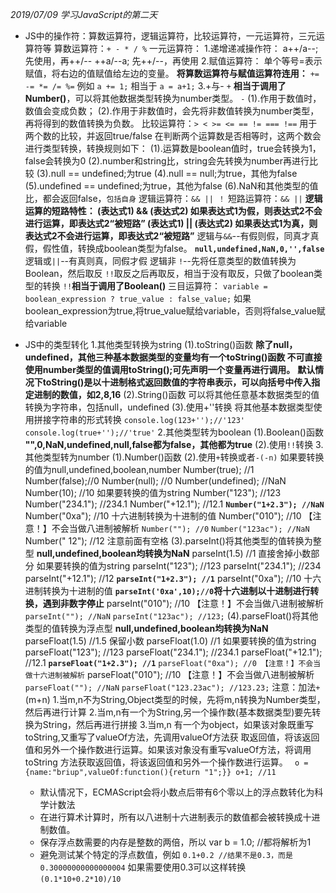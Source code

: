 *2019/07/09 学习JavaScript的第二天*

* JS中的操作符：算数运算符，逻辑运算符，比较运算符，一元运算符，三元运算符等
	算数运算符：`+ - * / %`
	一元运算符：
		1.递增递减操作符：
			a++/a--; 先使用，再++/--
			++a/--a; 先++/--，再使用
		2.赋值运算符：
			单个等号=表示赋值，将右边的值赋值给左边的变量。
			**将算数运算符与赋值运算符连用：**
				`+= -= *= /= %=` 
			例如 `a += 1;` 相当于 `a = a+1;`
        3.+与-
			`+` **相当于调用了Number()**，可以将其他数据类型转换为number类型。
			`-` (1).作用于数值时，数值会变成负数；
				(2).作用于非数值时，会先将非数值转换为number类型，再将得到的数值转换为负数。
	比较运算符：`> < >= <= == != === !==` 用于两个数的比较，并返回true/false
		在判断两个运算数是否相等时，这两个数会进行类型转换，转换规则如下：
			(1).运算数是boolean值时，true会转换为1，false会转换为0
			(2).number和string比，string会先转换为number再进行比较
			(3).null == undefined;为true
			(4).null == null;为true，其他为false
			(5).undefined == undefined;为true，其他为false
			(6).NaN和其他类型的值比，都会返回false，`包括自身`
	逻辑运算符：`&& || ！`
		短路运算符：`&& ||`
			**逻辑运算的短路特性：
				(表达式1) && (表达式2) 如果表达式1为假，则表达式2不会进行运算，即表达式2“被短路”
				(表达式1) || (表达式2) 如果表达式1为真，则表达式2不会进行运算，即表达式2“被短路”**
			逻辑与`&&`--有假则假，同真才真
				假，假性值，转换成boolean类型为false。
				**`null,undefined,NaN,0,'',false`**
			逻辑或`||`--有真则真，同假才假
		逻辑非 `!`--先将任意类型的数值转换为Boolean，然后取反
			`!!`取反之后再取反，相当于没有取反，只做了boolean类型的转换
			`!!`**相当于调用了Boolean()**
	三目运算符：
		`variable = boolean_expression ? true_value : false_value;`
		如果boolean_expression为true,将true_value赋给variable，否则将false_value赋给variable

* JS中的类型转化
	1.其他类型转换为string
		(1).toString()函数
			**除了null，undefined，其他三种基本数据类型的变量均有一个toString()函数
			不可直接使用number类型的值调用toString();可先声明一个变量再进行调用。**
**默认情况下toString()是以十进制格式返回数值的字符串表示，可以向括号中传入指定进制的数值，如2,8,16**
		(2).String()函数
			可以将其他任意基本数据类型的值转换为字符串，包括null，undefined
		(3).使用+''转换
			将其他基本数据类型使用拼接字符串的形式转换
			```console.log(123+'');//'123'```
			```console.log(true+'');//'true'```
	2.其他类型转为boolean
		(1).Boolean()函数
			**"",0,NaN,undefined,null,false都为false，其他都为true**
		(2).使用`!!`转换
	3.其他类型转为number
		(1).Number()函数  (2).使用`+`转换或者`-(-n)`
			如果要转换的值为null,undefined,boolean,number
				Number(true); //1
				Number(false);//0
				Number(null); //0
				Number(undefined); //NaN
				Number(10);   //10 
			如果要转换的值为string
				Number("123"); //123
				Number("234.1"); //234.1
				Number("+12.1"); //12.1
				**`Number("1+2.3"); //NaN`**
				Number("0xa"); //10 十六进制转换为十进制的值
				Number("010"); //10 【注意！】不会当做八进制被解析
				`Number(""); //0`
				`Number("123ac"); //NaN`
				Number(" 12"); //12 注意前面有空格
		(3).parseInt()将其他类型的值转换为整型
			**null,undefined,boolean均转换为NaN**
			parseInt(1.5) //1 直接舍掉小数部分
			如果要转换的值为string
				parseInt("123"); //123
				parseInt("234.1"); //234
				parseInt("+12.1"); //12
				**`parseInt("1+2.3"); //1`**
				parseInt("0xa"); //10 十六进制转换为十进制的值
				**`parseInt('0xa',10);//0`将十六进制以十进制进行转换，遇到非数字停止**
				parseInt("010"); //10 【注意！】不会当做八进制被解析
				`parseInt(""); //NaN`
				`parseInt("123ac"); //123;`
		(4).parseFloat()将其他类型的值转换为浮点型
			**null,undefined,boolean均转换为NaN**
			parseFloat(1.5) //1.5 保留小数
			parseFloat(1.0) //1
			如果要转换的值为string
				parseFloat("123"); //123
				parseFloat("234.1"); //234.1
				parseFloat("+12.1"); //12.1
				**`parseFloat("1+2.3"); //1`**
				`parseFloat("0xa"); //0 【注意！】不会当做十六进制被解析`
				parseFloat("010"); //10 【注意！】不会当做八进制被解析
				`parseFloat(""); //NaN`
				`parseFloat("123.23ac"); //123.23;`
	注意：加法`+` (m+n)
		1.当m,n不为String,Object类型的时候，先将m,n转换为Number类型，然后再进行计算
		2.当m,n有一个为String,另一个操作数(基本数据类型)要先转换为String，然后再进行拼接
		3.当m,n 有一个为object，如果该对象既重写toString,又重写了valueOf方法，先调用valueOf方法获
		取返回值，将该返回值和另外一个操作数进行运算。如果该对象没有重写valueOf方法，将调用toString
		方法获取返回值，将该返回值和另外一个操作数进行运算。
		``` o = {name:"briup",valueOf:function(){return "1";}}
			o+1; //11```
	* 默认情况下，ECMAScript会将小数点后带有6个零以上的浮点数转化为科学计数法
	* 在进行算术计算时，所有以八进制十六进制表示的数值都会被转换成十进制数值。
	* 保存浮点数需要的内存是整数的两倍，所以 var b = 1.0; //都将解析为1 
	* 避免测试某个特定的浮点数值，例如 `0.1+0.2 //结果不是0.3，而是0.30000000000000004` 
		如果需要使用0.3可以这样转换 `(0.1*10+0.2*10)/10`







